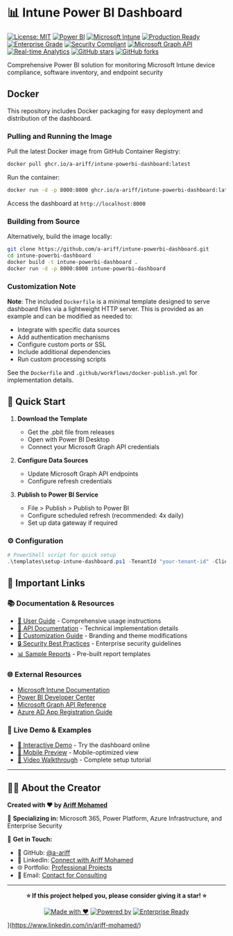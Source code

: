 # 📊 Intune Power BI Dashboard

[![License: MIT](https://img.shields.io/badge/License-MIT-yellow.svg)](https://opensource.org/licenses/MIT)
[![Power BI](https://img.shields.io/badge/Power%20BI-F2C811?style=for-the-badge&logo=power-bi&logoColor=black)](https://powerbi.microsoft.com/)
[![Microsoft Intune](https://img.shields.io/badge/Microsoft%20Intune-0078D4?style=for-the-badge&logo=microsoft&logoColor=white)](https://intune.microsoft.com/)
[![Production Ready](https://img.shields.io/badge/Status-Production%20Ready-brightgreen?style=for-the-badge)]()
[![Enterprise Grade](https://img.shields.io/badge/Grade-Enterprise-blue?style=for-the-badge)]()
[![Security Compliant](https://img.shields.io/badge/Security-Compliant-green?style=for-the-badge)]()
[![Microsoft Graph API](https://img.shields.io/badge/API-Microsoft%20Graph-0078D4?style=for-the-badge&logo=microsoft&logoColor=white)]()
[![Real-time Analytics](https://img.shields.io/badge/Analytics-Real--time-orange?style=for-the-badge)]()
[![GitHub stars](https://img.shields.io/github/stars/a-ariff/intune-powerbi-dashboard?style=social)](https://github.com/a-ariff/intune-powerbi-dashboard/stargazers)
[![GitHub forks](https://img.shields.io/github/forks/a-ariff/intune-powerbi-dashboard?style=social)](https://github.com/a-ariff/intune-powerbi-dashboard/network)

Comprehensive Power BI solution for monitoring Microsoft Intune device compliance, software inventory, and endpoint security

## Docker

This repository includes Docker packaging for easy deployment and distribution of the dashboard.

### Pulling and Running the Image

Pull the latest Docker image from GitHub Container Registry:
```bash
docker pull ghcr.io/a-ariff/intune-powerbi-dashboard:latest
```

Run the container:
```bash
docker run -d -p 8000:8000 ghcr.io/a-ariff/intune-powerbi-dashboard:latest
```

Access the dashboard at `http://localhost:8000`

### Building from Source

Alternatively, build the image locally:
```bash
git clone https://github.com/a-ariff/intune-powerbi-dashboard.git
cd intune-powerbi-dashboard
docker build -t intune-powerbi-dashboard .
docker run -d -p 8000:8000 intune-powerbi-dashboard
```

### Customization Note

**Note**: The included `Dockerfile` is a minimal template designed to serve dashboard files via a lightweight HTTP server. This is provided as an example and can be modified as needed to:
- Integrate with specific data sources
- Add authentication mechanisms
- Configure custom ports or SSL
- Include additional dependencies
- Run custom processing scripts

See the `Dockerfile` and `.github/workflows/docker-publish.yml` for implementation details.

## 🚀 Quick Start

1. **Download the Template**
   - Get the .pbit file from releases
   - Open with Power BI Desktop
   - Connect your Microsoft Graph API credentials

2. **Configure Data Sources**
   - Update Microsoft Graph API endpoints
   - Configure refresh credentials

3. **Publish to Power BI Service**
   - File > Publish > Publish to Power BI
   - Configure scheduled refresh (recommended: 4x daily)
   - Set up data gateway if required

### ⚙️ Configuration

```powershell
# PowerShell script for quick setup
.\templates\setup-intune-dashboard.ps1 -TenantId "your-tenant-id" -ClientId "your-client-id"
```

## 🔗 Important Links

### 📚 **Documentation & Resources**
- [📖 User Guide](./docs/user-guide.md) - Comprehensive usage instructions
- [🔧 API Documentation](./docs/api-reference.md) - Technical implementation details
- [🎨 Customization Guide](./docs/customization.md) - Branding and theme modifications
- [🔒 Security Best Practices](./docs/security.md) - Enterprise security guidelines
- [📊 Sample Reports](./docs/sample-reports.md) - Pre-built report templates

### 🌐 **External Resources**
- [Microsoft Intune Documentation](https://docs.microsoft.com/en-us/mem/intune/)
- [Power BI Developer Center](https://powerbi.microsoft.com/developers/)
- [Microsoft Graph API Reference](https://docs.microsoft.com/en-us/graph/)
- [Azure AD App Registration Guide](https://docs.microsoft.com/en-us/azure/active-directory/develop/quickstart-register-app)

### 🎯 **Live Demo & Examples**
- [🔗 Interactive Demo](https://a-ariff.github.io/intune-powerbi-dashboard/) - Try the dashboard online
- [📱 Mobile Preview](https://a-ariff.github.io/intune-powerbi-dashboard/mobile) - Mobile-optimized view
- [🎥 Video Walkthrough](https://youtu.be/demo-video-id) - Complete setup tutorial

---

## 👨‍💻 About the Creator

**Created with ❤️ by [Ariff Mohamed](https://github.com/a-ariff)**

🎯 **Specializing in:** Microsoft 365, Power Platform, Azure Infrastructure, and Enterprise Security

📧 **Get in Touch:**
- 🐙 GitHub: [@a-ariff](https://github.com/a-ariff)
- 💼 LinkedIn: [Connect with Ariff Mohamed](https://linkedin.com/in/a-ariff)
- 🌐 Portfolio: [Professional Projects](https://a-ariff.github.io)
- 📧 Email: [Contact for Consulting](mailto:contact@a-ariff.dev)

---

<div align="center">

**⭐ If this project helped you, please consider giving it a star! ⭐**

[![Made with ❤️](https://img.shields.io/badge/Made%20with-❤️-red.svg)](https://github.com/a-ariff)
[![Powered by](https://img.shields.io/badge/Powered%20by-Microsoft%20Power%20BI-yellow.svg)](https://powerbi.microsoft.com/)
[![Enterprise Ready](https://img.shields.io/badge/Enterprise-Ready-success.svg)](https://github.com/a-ariff/intune-powerbi-dashboard)

</div>

](https://www.linkedin.com/in/ariff-mohamed/)
